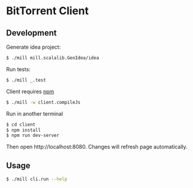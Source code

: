 BitTorrent Client
=================

Development
-----------

Generate idea project:
```sh
$ ./mill mill.scalalib.GenIdea/idea
```

Run tests:
```sh
$ ./mill _.test
```

Client requires [npm](https://www.npmjs.com/)
```sh
$ ./mill -w client.compileJs
```
Run in another terminal
```sh
$ cd client
$ npm install
$ npm run dev-server
```
Then open http://localhost:8080. Changes will refresh page automatically.

Usage
-----

```sh
$ ./mill cli.run --help
```